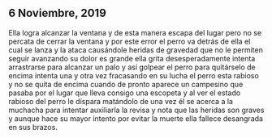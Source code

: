 ## 6 Noviembre, 2019 

Ella logra alcanzar la ventana y de esta manera escapa del lugar pero no se percata de cerrar la ventana y por este error el perro va detrás de ella el cual se lanza y la ataca causándole heridas de gravedad que no le permiten seguir avanzando su dolor es grande ella grita desesperadamente intenta arrastrarse para alcanzar un palo y así golpear el perro para quitárselo de encima intenta una y otra vez fracasando en su lucha el perro esta rabioso y no se quita de encima cuando de pronto aparece un campesino que pasaba por el lugar que lleva consigo una escopeta y al ver el estado rabioso del perro le dispara matándolo de una vez él se acerca a la muchacha para intentar auxiliarla la revisa y nota que las heridas son graves y aunque hace su mayor intento por evitar la muerte ella fallece desangrada en sus brazos.
